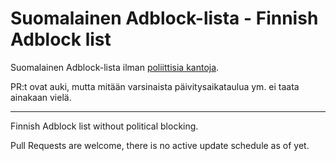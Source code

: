 # Suomalainen Adblock-lista - Finnish Adblock list

Suomalainen Adblock-lista ilman [poliittisia kantoja](https://www.tivi.fi/Kaikki_uutiset/politikointi-suomalaisella-adblock-listalla-iski-napeille-tekija-heitti-pyyhkeen-kehaan-6746363).

PR:t ovat auki, mutta mitään varsinaista päivitysaikataulua ym. ei taata ainakaan vielä.

---

Finnish Adblock list without political blocking.

Pull Requests are welcome, there is no active update schedule as of yet.

